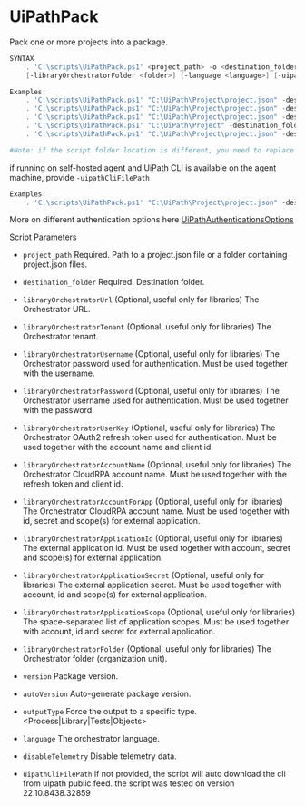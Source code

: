 
# UiPathPack
 Pack one or more projects into a package.
```PowerShell
SYNTAX
    . 'C:\scripts\UiPathPack.ps1' <project_path> -o <destination_folder> [-version <version>] [-autoVersion] [-outputType <Process|Library|Tests|Objects>] [-libraryOrchestratorUrl <orchestrator_url> -libraryOrchestratorTenant <orchestrator_tenant>] [-libraryOrchestratorUsername <orchestrator_user> -libraryOrchestratorPassword <orchestrator_pass>] [-libraryOrchestratorUserKey <auth_token> -libraryOrchestratorAccountName <account_name>] [-libraryOrchestratorAccountForApp <ExternaAppAccount> -libraryOrchestratorApplicationId <AppID> -libraryOrchestratorApplicationSecret <AppSecret> -libraryOrchestratorApplicationScope <AppScope>] 
    [-libraryOrchestratorFolder <folder>] [-language <language>] [-uipathCliFilePath <uipcli_path>]

Examples:
    . 'C:\scripts\UiPathPack.ps1' "C:\UiPath\Project\project.json" -destination_folder "C:\UiPath\Package"
    . 'C:\scripts\UiPathPack.ps1' "C:\UiPath\Project\project.json" -destination_folder "C:\UiPath\Package" -version 1.0.6820.22047
    . 'C:\scripts\UiPathPack.ps1' "C:\UiPath\Project\project.json" -destination_folder "C:\UiPath\Package" -autoVersion
    . 'C:\scripts\UiPathPack.ps1' "C:\UiPath\Project" -destination_folder "C:\UiPath\Package"
    . 'C:\scripts\UiPathPack.ps1' "C:\UiPath\Project\project.json" -destination_folder "C:\UiPath\Package" -outputType Tests -language en-US

#Note: if the script folder location is different, you need to replace "C:" with directory folder (e.g. '[FOLDER_VARIABLE]\scripts\UiPathPack.ps1')
```
if running on self-hosted agent and UiPath CLI is available on the agent machine, provide `-uipathCliFilePath` 
```PowerShell
Examples:
    . 'C:\scripts\UiPathPack.ps1' "C:\UiPath\Project\project.json" -destination_folder "C:\UiPath\Package" -uipathCliFilePath "C:\uipathcli\uipcli.exe"
```
More on different authentication options here [UiPathAuthenticationsOptions](UiPathAuthenticationsOptions.md)

Script Parameters
-  `project_path` 
     Required. Path to a project.json file or a folder containing project.json files.

-  `destination_folder` 
     Required. Destination folder.

-  `libraryOrchestratorUrl` 
    (Optional, useful only for libraries) The Orchestrator URL.

-  `libraryOrchestratorTenant` 
    (Optional, useful only for libraries) The Orchestrator tenant.

-  `libraryOrchestratorUsername`
    (Optional, useful only for libraries) The Orchestrator password used for authentication. Must be used together with the username.

-  `libraryOrchestratorPassword`
    (Optional, useful only for libraries) The Orchestrator username used for authentication. Must be used together with the password.

-  `libraryOrchestratorUserKey`
    (Optional, useful only for libraries) The Orchestrator OAuth2 refresh token used for authentication. Must be used together with the account name and client id.

-  `libraryOrchestratorAccountName`
    (Optional, useful only for libraries) The Orchestrator CloudRPA account name. Must be used together with the refresh token and client id.

-  `libraryOrchestratorAccountForApp`
    (Optional, useful only for libraries) The Orchestrator CloudRPA account name. Must be used together with id, secret and scope(s) for external application.

-  `libraryOrchestratorApplicationId`
    (Optional, useful only for libraries) The external application id. Must be used together with account, secret and scope(s) for external application.

-  `libraryOrchestratorApplicationSecret`
    (Optional, useful only for libraries) The external application secret. Must be used together with account, id and scope(s) for external application.

-  `libraryOrchestratorApplicationScope`
    (Optional, useful only for libraries) The space-separated list of application scopes. Must be used together with account, id and secret for external application.

-  `libraryOrchestratorFolder`
    (Optional, useful only for libraries) The Orchestrator folder (organization unit).

-  `version`
    Package version.

-  `autoVersion`
    Auto-generate package version.

-  `outputType`
    Force the output to a specific type. <Process|Library|Tests|Objects>

-  `language`
    The orchestrator language.

-  `disableTelemetry`
    Disable telemetry data.

-  `uipathCliFilePath`
    if not provided, the script will auto download the cli from uipath public feed. the script was tested on version 22.10.8438.32859
